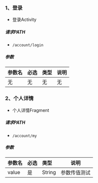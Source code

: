 ### 1、登录

- 登录Activity

##### 请求PATH
- `/account/login`
##### 参数

|参数名|必选|类型|说明|
|:----    |:---|:----- |-----   |
|无 | 无  |无 |无   |


### 2、个人详情

- 个人详情Fragment

##### 请求PATH
- `/account/my`
##### 参数

|参数名|必选|类型|说明|
|:----    |:---|:----- |-----   |
|value | 是  |String |参数传值测试   |
